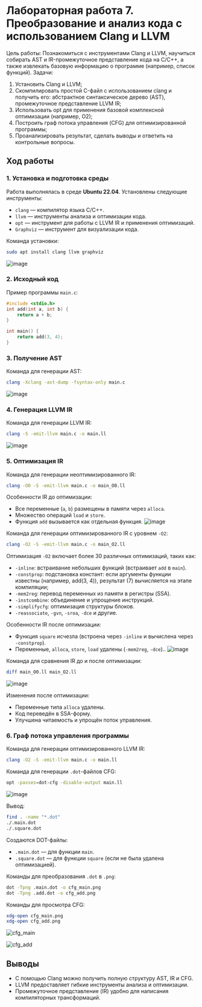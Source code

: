 # Лабораторная работа 7. Преобразование и анализ кода с использованием Clang и LLVM
Цель работы: Познакомиться с инструментами Clang и LLVM, научиться собирать AST и IR-промежуточное представление кода на C/C++, а также извлекать базовую информацию о программе (например, список функций).
Задачи:
1. Установить Clang и LLVM;
2. Скомпилировать простой C-файл с использованием clang и
получить его: абстрактное синтаксическое дерево (AST), промежуточное
представление LLVM IR;
3. Использовать opt для применения базовой комплексной
оптимизации (например, О2);
4. Построить граф потока управления (CFG) для оптимизированной
программы;
5. Проанализировать результат, сделать выводы и ответить на
контрольные вопросы.

## Ход работы

### 1. Установка и подготовка среды

Работа выполнялась в среде **Ubuntu 22.04**. Установлены следующие инструменты:

- `clang` — компилятор языка C/C++.
- `llvm` — инструменты анализа и оптимизации кода.
- `opt` — инструмент для работы с LLVM IR и применения оптимизаций.
- `Graphviz` — инструмент для визуализации кода.

Команда установки:
```bash
sudo apt install clang llvm graphviz
```
![image](https://github.com/user-attachments/assets/3f8de60f-d0a4-432e-81f3-550ba9b2e622)

### 2. Исходный код

Пример программы `main.c`:
```c
#include <stdio.h>
int add(int a, int b) {
    return a + b;
}

int main() {
    return add(3, 4);
}
```



### 3. Получение AST

Команда для генерации AST:
```bash
clang -Xclang -ast-dump -fsyntax-only main.c
```
![image](https://github.com/user-attachments/assets/b4c2e25c-37ba-456b-a1e5-1f22974a9943)


### 4. Генерация LLVM IR

Команда для генерации LLVM IR:
```bash
clang -S -emit-llvm main.c -o main.ll
```
![image](https://github.com/user-attachments/assets/d89f811b-e3d4-4c67-bfb3-22a1aec5d15e)


### 5. Оптимизация IR

Команда для генерации неоптимизированного IR:
```bash
clang -O0 -S -emit-llvm main.c -o main_O0.ll
```

Особенности IR до оптимизации:
- Все переменные (`a`, `b`) размещены в памяти через `alloca`.
- Множество операций `load` и `store`.
- Функция `add` вызывается как отдельная функция.
![image](https://github.com/user-attachments/assets/ed6332be-89a8-4ce7-bb05-028183091ace)


Команда для генерации оптимизированного IR с уровнем `-O2`:
```bash
clang -O2 -S -emit-llvm main.c -o main_O2.ll
```

Оптимизация `-O2` включает более 30 различных оптимизаций, таких как:
- `-inline`: встраивание небольших функций (встраивает `add` в `main`).
- `-constprop`: подстановка констант: если аргументы функции известны (например, add(3, 4)), результат (7) вычисляется на этапе компиляции;
- `-mem2reg`: перевод переменных из памяти в регистры (SSA).
- `-instcombine`: объединение и упрощение инструкций.
- `-simplifycfg`: оптимизация структуры блоков.
- `-reassociate`, `-gvn`, `-sroa`, `-dce` и другие.

Особенности IR после оптимизации:
- Функция `square` исчезла (встроена через `-inline` и вычислена через `-constprop`).
- Переменные, `alloca`, `store`, `load` удалены (`-mem2reg`, `-dce`)..
![image](https://github.com/user-attachments/assets/43d13d2f-09f0-49d7-863a-baa24a1d8efc)


Команда для сравнения IR до и после оптимизации:
```bash
diff main_O0.ll main_O2.ll
```
![image](https://github.com/user-attachments/assets/dc4148bf-fdd5-46c2-b571-580fd508d3ec)


Изменения после оптимизации:
- Переменные типа `alloca` удалены.
- Код переведён в SSA-форму.
- Улучшена читаемость и упрощён поток управления.


### 6. Граф потока управления программы

Команда для генерации оптимизированного LLVM IR:
```bash
clang -O2 -S -emit-llvm main.c -o main.ll
```

Команда для генерации `.dot`-файлов CFG:
```bash
opt -passes=dot-cfg -disable-output main.ll
```
![image](https://github.com/user-attachments/assets/1914e9bc-1afe-47ba-9760-e35287e39d97)


Вывод:
```bash
find . -name "*.dot"
./.main.dot
./.square.dot
```

Создаются DOT-файлы:
- `.main.dot` — для функции `main`.
- `.square.dot` — для функции `square` (если не была удалена оптимизацией).

Команды для преобразования `.dot` в `.png`:
```bash
dot -Tpng .main.dot -o cfg_main.png
dot -Tpng .add.dot -o cfg_add.png
```

Команды для просмотра CFG:
```bash
xdg-open cfg_main.png
xdg-open cfg_add.png
```
![cfg_main](https://github.com/user-attachments/assets/4ac38506-7beb-4915-9322-678166e90a65)

![cfg_add](https://github.com/user-attachments/assets/2362e8cb-3712-4d5e-845c-63f424126dec)



## Выводы

- С помощью Clang можно получить полную структуру AST, IR и CFG.
- LLVM предоставляет гибкие инструменты анализа и оптимизации.
- Промежуточное представление (IR) удобно для написания компиляторных трансформаций.
